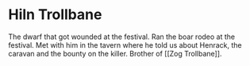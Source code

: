 # Hiln Trollbane

The dwarf that got wounded at the festival. Ran the boar rodeo at the festival. Met with him in the tavern where he told us about Henrack, the caravan and the bounty on the killer. Brother of [[Zog Trollbane]].